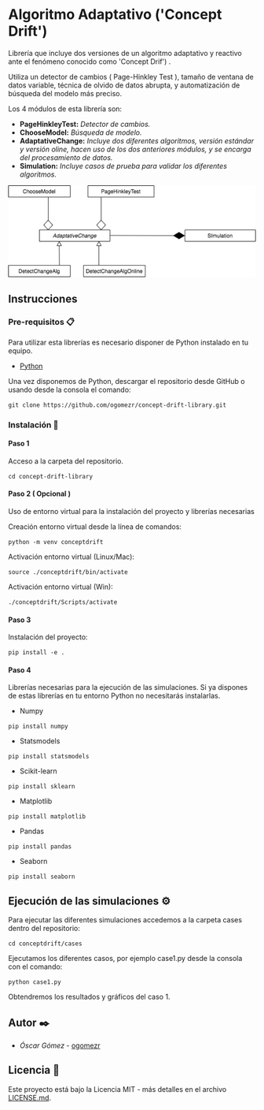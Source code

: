 # Algoritmo Adaptativo ('Concept Drift')

Librería que incluye dos versiones de un algoritmo adaptativo y reactivo ante el fenómeno conocido como 'Concept Drif') .

Utiliza un detector de cambios ( Page-Hinkley Test ), tamaño de ventana de datos variable, técnica de olvido de datos abrupta, y automatización de búsqueda del modelo más preciso.

Los 4 módulos de esta librería son:
* **PageHinkleyTest:**  *Detector de cambios.* 
* **ChooseModel:**  *Búsqueda de modelo.*  
* **AdaptativeChange:**  *Incluye dos diferentes algoritmos, versión estándar y versión oline, hacen uso de los dos anteriores módulos, y se encarga del procesamiento de datos.* 
* **Simulation:**  *Incluye casos de prueba para validar los diferentes algoritmos.*  

![Alt text](img/uml.jpeg)

## Instrucciones 

### Pre-requisitos 📋

Para utilizar esta librerías es necesario disponer de Python instalado en tu equipo. 
* [Python]([https://www.python.org/downloads/](https://www.python.org/downloads/)) 

Una vez disponemos de Python, descargar el repositorio desde GitHub o usando desde la consola el comando:

```
git clone https://github.com/ogomezr/concept-drift-library.git
```


### Instalación 🔧

#### Paso 1
Acceso a la carpeta del repositorio.
```
cd concept-drift-library
```
#### Paso 2 ( Opcional ) 
Uso de entorno virtual para la instalación del proyecto y librerías necesarias

Creación entorno virtual desde la línea de comandos:
```
python -m venv conceptdrift
```
Activación entorno virtual (Linux/Mac):

```
source ./conceptdrift/bin/activate
```
Activación entorno virtual (Win):

```
./conceptdrift/Scripts/activate
```

#### Paso 3
Instalación del proyecto:
```
pip install -e .
```

#### Paso 4
Librerías necesarias para la ejecución de las simulaciones.
Si ya dispones de estas librerías en tu entorno Python no necesitarás instalarlas.
* Numpy
```
pip install numpy
```
* Statsmodels
```
pip install statsmodels
```
* Scikit-learn
```
pip install sklearn
```
* Matplotlib
```
pip install matplotlib
```

* Pandas
```
pip install pandas
```

* Seaborn
```
pip install seaborn
```

## Ejecución de las simulaciones ⚙️

Para ejecutar las diferentes simulaciones accedemos a la carpeta cases dentro del repositorio:
```
cd conceptdrift/cases
```
Ejecutamos los diferentes casos, por ejemplo case1.py desde la consola con el comando:

```
python case1.py
```
Obtendremos los resultados y gráficos del caso 1.
## Autor ✒️



* *Óscar Gómez* - [ogomezr](https://github.com/ogomezr)
 


## Licencia 📄

Este proyecto está bajo la Licencia MIT - más detalles en el archivo [LICENSE.md](LICENSE.md).
